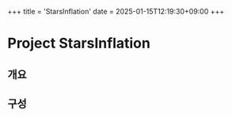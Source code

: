 +++
title = 'StarsInflation'
date = 2025-01-15T12:19:30+09:00
+++

# Project StarsInflation

## 개요

## 구성

